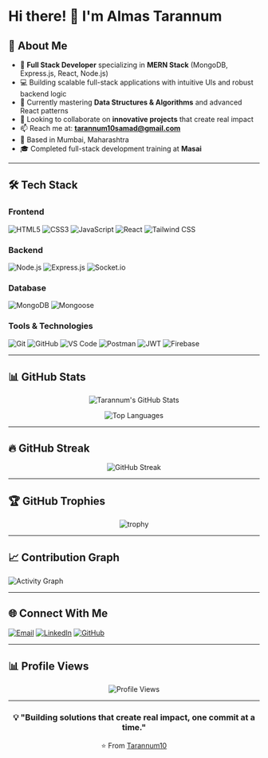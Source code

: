 # Hi there! 👋 I'm Almas Tarannum

## 💫 About Me
- 🚀 **Full Stack Developer** specializing in **MERN Stack** (MongoDB, Express.js, React, Node.js)
- 💻 Building scalable full-stack applications with intuitive UIs and robust backend logic
- 🌱 Currently mastering **Data Structures & Algorithms** and advanced React patterns
- 👯 Looking to collaborate on **innovative projects** that create real impact
- 📫 Reach me at: **tarannum10samad@gmail.com**
- 📍 Based in Mumbai, Maharashtra
- 🎓 Completed full-stack development training at **Masai**

---

## 🛠️ Tech Stack

### Frontend
![HTML5](https://img.shields.io/badge/-HTML5-E34F26?style=flat-square&logo=html5&logoColor=white)
![CSS3](https://img.shields.io/badge/-CSS3-1572B6?style=flat-square&logo=css3&logoColor=white)
![JavaScript](https://img.shields.io/badge/-JavaScript-F7DF1E?style=flat-square&logo=javascript&logoColor=black)
![React](https://img.shields.io/badge/-React-61DAFB?style=flat-square&logo=react&logoColor=black)
![Tailwind CSS](https://img.shields.io/badge/-Tailwind_CSS-38B2AC?style=flat-square&logo=tailwind-css&logoColor=white)

### Backend
![Node.js](https://img.shields.io/badge/-Node.js-339933?style=flat-square&logo=node.js&logoColor=white)
![Express.js](https://img.shields.io/badge/-Express.js-000000?style=flat-square&logo=express&logoColor=white)
![Socket.io](https://img.shields.io/badge/-Socket.io-010101?style=flat-square&logo=socket.io&logoColor=white)

### Database
![MongoDB](https://img.shields.io/badge/-MongoDB-47A248?style=flat-square&logo=mongodb&logoColor=white)
![Mongoose](https://img.shields.io/badge/-Mongoose-880000?style=flat-square&logo=mongoose&logoColor=white)

### Tools & Technologies
![Git](https://img.shields.io/badge/-Git-F05032?style=flat-square&logo=git&logoColor=white)
![GitHub](https://img.shields.io/badge/-GitHub-181717?style=flat-square&logo=github&logoColor=white)
![VS Code](https://img.shields.io/badge/-VS_Code-007ACC?style=flat-square&logo=visual-studio-code&logoColor=white)
![Postman](https://img.shields.io/badge/-Postman-FF6C37?style=flat-square&logo=postman&logoColor=white)
![JWT](https://img.shields.io/badge/-JWT-000000?style=flat-square&logo=json-web-tokens&logoColor=white)
![Firebase](https://img.shields.io/badge/-Firebase-FFCA28?style=flat-square&logo=firebase&logoColor=black)

---

## 📊 GitHub Stats

<div align="center">
  
![Tarannum's GitHub Stats](https://github-readme-stats.vercel.app/api?username=Tarannum10&show_icons=true&theme=radical&hide_border=true&bg_color=0D1117)

![Top Languages](https://github-readme-stats.vercel.app/api/top-langs/?username=Tarannum10&layout=compact&theme=radical&hide_border=true&bg_color=0D1117)

</div>

---

## 🔥 GitHub Streak

<div align="center">
  
![GitHub Streak](https://github-readme-streak-stats.herokuapp.com/?user=Tarannum10&theme=radical&hide_border=true&background=0D1117)

</div>

---

## 🏆 GitHub Trophies

<div align="center">
  
![trophy](https://github-profile-trophy.vercel.app/?username=Tarannum10&theme=radical&no-frame=true&no-bg=true&row=1&column=7)

</div>

---

## 📈 Contribution Graph

![Activity Graph](https://github-readme-activity-graph.vercel.app/graph?username=Tarannum10&theme=high-contrast&hide_border=true&bg_color=0D1117)

---

## 🌐 Connect With Me

[![Email](https://img.shields.io/badge/-Email-D14836?style=for-the-badge&logo=gmail&logoColor=white)](mailto:tarannum10samad@gmail.com)
[![LinkedIn](https://img.shields.io/badge/-LinkedIn-0077B5?style=for-the-badge&logo=linkedin&logoColor=white)]([https://linkedin.com/in/almas-tarannum](https://www.linkedin.com/in/almas-tarannum-2090a3370/))
[![GitHub](https://img.shields.io/badge/-GitHub-181717?style=for-the-badge&logo=github&logoColor=white)](https://github.com/Tarannum10)

---

## 📊 Profile Views

<div align="center">
  
![Profile Views](https://komarev.com/ghpvc/?username=Tarannum10&color=blueviolet&style=flat-square&label=Profile+Views)

</div>

---

<div align="center">
  
### 💡 "Building solutions that create real impact, one commit at a time."

⭐️ From [Tarannum10](https://github.com/Tarannum10)

</div>
